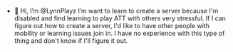 - 👋 Hi, I’m @LynnPlayz
I’m want to learn to create a server because I'm disabled and find learning to play ATT with others very stressful. If I can figure out how to create a server, I'd like to have other people with mobility or learning issues join in. 
I have no experience with this type of thing and don't know if I'll figure it out.
